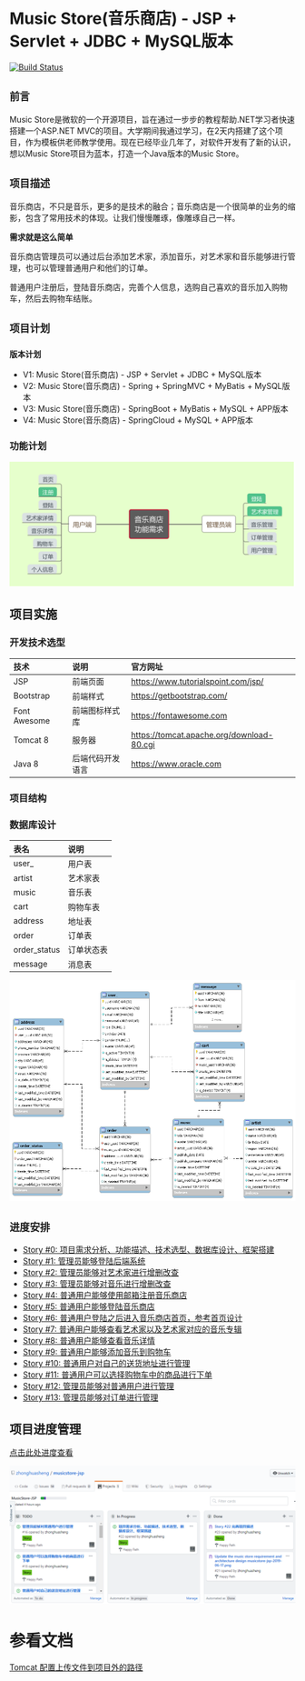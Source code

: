 # Music Store(音乐商店) - JSP + Servlet + JDBC + MySQL版本
[![Build Status](https://travis-ci.org/zhonghuasheng/musicstore-jsp.svg?branch=master)](https://travis-ci.org/zhonghuasheng/musicstore-jsp)
## `前言`
Music Store是微软的一个开源项目，旨在通过一步步的教程帮助.NET学习者快速搭建一个ASP.NET MVC的项目。大学期间我通过学习，在2天内搭建了这个项目，作为模板供老师教学使用。现在已经毕业几年了，对软件开发有了新的认识，想以Music Store项目为蓝本，打造一个Java版本的Music Store。

## `项目描述`
音乐商店，不只是音乐，更多的是技术的融合；音乐商店是一个很简单的业务的缩影，包含了常用技术的体现。让我们慢慢雕琢，像雕琢自己一样。

**需求就是这么简单**

音乐商店管理员可以通过后台添加艺术家，添加音乐，对艺术家和音乐能够进行管理，也可以管理普通用户和他们的订单。

普通用户注册后，登陆音乐商店，完善个人信息，选购自己喜欢的音乐加入购物车，然后去购物车结账。

## `项目计划`
### `版本计划`
* V1: Music Store(音乐商店) - JSP + Servlet + JDBC + MySQL版本
* V2: Music Store(音乐商店) - Spring + SpringMVC + MyBatis + MySQL版本
* V3: Music Store(音乐商店) - SpringBoot + MyBatis + MySQL + APP版本
* V4: Music Store(音乐商店) - SpringCloud + MySQL + APP版本

### 功能计划
![](requirement/musicstore-jsp-2019-07-19.png)

## 项目实施
### 开发技术选型

 | 技术 | 说明 | 官方网址 |
 |:---- |:--------- |:-------|
 | JSP |前端页面 | https://www.tutorialspoint.com/jsp/ |
 | Bootstrap | 前端样式 | https://getbootstrap.com/ |
 | Font Awesome | 前端图标样式库 | https://fontawesome.com |
 | Tomcat 8 | 服务器 | https://tomcat.apache.org/download-80.cgi |
 | Java 8 | 后端代码开发语言 | https://www.oracle.com |

### 项目结构

### 数据库设计
 | 表名 | 说明 |
 |:---- |:-----|
 | user_ | 用户表 |
 | artist | 艺术家表 |
 | music | 音乐表 |
 | cart | 购物车表 |
 | address | 地址表 |
 | order | 订单表 |
 | order_status | 订单状态表 |
 | message | 消息表 |
![](sql/musicstore_jsp_database_diagram.png)

## `进度安排`
* [Story #0: 项目需求分析、功能描述、技术选型、数据库设计、框架搭建](https://github.com/zhonghuasheng/musicstore-jsp/issues/22)
* [Story #1: 管理员能够登陆后端系统](https://github.com/zhonghuasheng/musicstore-jsp/issues/1)
* [Story #2: 管理员能够对艺术家进行增删改查](https://github.com/zhonghuasheng/musicstore-jsp/issues/6)
* [Story #3: 管理员能够对音乐进行增删改查](https://github.com/zhonghuasheng/musicstore-jsp/issues/7)
* [Story #4: 普通用户能够使用邮箱注册音乐商店](https://github.com/zhonghuasheng/musicstore-jsp/issues/8)
* [Story #5: 普通用户能够登陆音乐商店](https://github.com/zhonghuasheng/musicstore-jsp/issues/9)
* [Story #6: 普通用户登陆之后进入音乐商店首页，参考首页设计](https://github.com/zhonghuasheng/musicstore-jsp/issues/10)
* [Story #7: 普通用户能够查看艺术家以及艺术家对应的音乐专辑](https://github.com/zhonghuasheng/musicstore-jsp/issues/11)
* [Story #8: 普通用户能够查看音乐详情](https://github.com/zhonghuasheng/musicstore-jsp/issues/12)
* [Story #9: 普通用户能够添加音乐到购物车](https://github.com/zhonghuasheng/musicstore-jsp/issues/13)
* [Story #10: 普通用户对自己的送货地址进行管理](https://github.com/zhonghuasheng/musicstore-jsp/issues/14)
* [Story #11: 普通用户可以选择购物车中的商品进行下单](https://github.com/zhonghuasheng/musicstore-jsp/issues/15)
* [Story #12: 管理员能够对普通用户进行管理](https://github.com/zhonghuasheng/musicstore-jsp/issues/16)
* [Story #13: 管理员能够对订单进行管理](https://github.com/zhonghuasheng/musicstore-jsp/issues/17)

## 项目进度管理
[点击此处进度查看](https://github.com/zhonghuasheng/musicstore-jsp/projects/1)

![](requirement/project_progress_management_dashboard.PNG)

# 参看文档
[Tomcat 配置上传文件到项目外的路径](https://www.cnblogs.com/yjq520/p/7884656.html)
